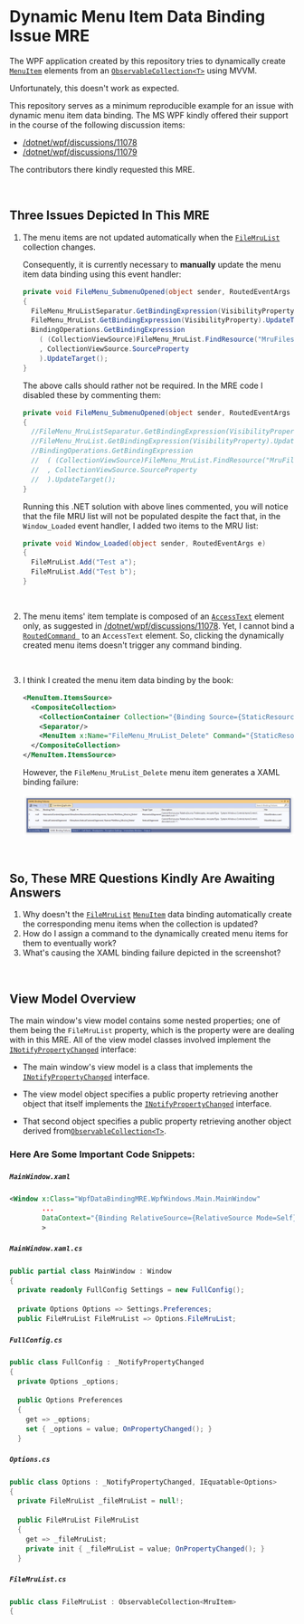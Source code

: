 # Dynamic Menu Item Data Binding Issue MRE

The WPF application created by this repository tries to dynamically create [`MenuItem`](https://learn.microsoft.com/en-us/dotnet/api/system.windows.controls.menuitem) elements from an [`ObservableCollection<T>`](https://learn.microsoft.com/en-us/dotnet/api/system.collections.objectmodel.observablecollection-1) using MVVM.

Unfortunately, this doesn't work as expected.

This repository serves as a minimum reproducible example for an issue with dynamic menu item data binding. The MS WPF kindly offered their support in the course of the following discussion items:

- [/dotnet/wpf/discussions/11078](https://github.com/dotnet/wpf/discussions/11078)
- [/dotnet/wpf/discussions/11079](https://github.com/dotnet/wpf/discussions/11079)

The contributors there kindly requested this MRE.

<br/>

## Three Issues Depicted In This MRE

1. The menu items are not updated automatically when the [`FileMruList`](./WpfDataBindingMRE/Code/FileMru/FileMruList.cs) collection changes.

   Consequently, it is currently necessary to **manually** update the menu item data binding using this event handler:

   ```c#
   private void FileMenu_SubmenuOpened(object sender, RoutedEventArgs e)
   {
     FileMenu_MruListSeparatur.GetBindingExpression(VisibilityProperty).UpdateTarget();
     FileMenu_MruList.GetBindingExpression(VisibilityProperty).UpdateTarget();
     BindingOperations.GetBindingExpression
       ( (CollectionViewSource)FileMenu_MruList.FindResource("MruFiles")
       , CollectionViewSource.SourceProperty
       ).UpdateTarget();
   }
   ```

   The above calls should rather not be required. In the MRE code I disabled these by commenting them:

   ```c#
   private void FileMenu_SubmenuOpened(object sender, RoutedEventArgs e)
   {
     //FileMenu_MruListSeparatur.GetBindingExpression(VisibilityProperty).UpdateTarget();
     //FileMenu_MruList.GetBindingExpression(VisibilityProperty).UpdateTarget();
     //BindingOperations.GetBindingExpression
     //  ( (CollectionViewSource)FileMenu_MruList.FindResource("MruFiles")
     //  , CollectionViewSource.SourceProperty
     //  ).UpdateTarget();
   }
   ```

   Running this .NET solution with above lines commented, you will notice that the file MRU list will not be populated despite the fact that, in the `Window_Loaded` event handler, I added two items to the MRU list:

   ```c#
   private void Window_Loaded(object sender, RoutedEventArgs e)
   {
     FileMruList.Add("Test a");
     FileMruList.Add("Test b");
   }
   ```

   <br/>

1. The menu items' item template is composed of an [`AccessText`](https://learn.microsoft.com/en-us/dotnet/api/system.windows.controls.accesstext) element only, as suggested in [/dotnet/wpf/discussions/11078](https://github.com/dotnet/wpf/discussions/11078). Yet, I cannot bind a [`RoutedCommand `](https://learn.microsoft.com/en-us/dotnet/api/system.windows.input.routedcommand) to an `AccessText` element. So, clicking the dynamically created menu items doesn't trigger any command binding.

   <br/>

1. I think I created the menu item data binding by the book:

   ```xml
   <MenuItem.ItemsSource>
     <CompositeCollection>
       <CollectionContainer Collection="{Binding Source={StaticResource ResourceKey=MruFiles}}"/>
       <Separator/>
       <MenuItem x:Name="FileMenu_MruList_Delete" Command="{StaticResource ResourceKey=ClearCmd}"/>
     </CompositeCollection>
   </MenuItem.ItemsSource>
   ```

   However, the `FileMenu_MruList_Delete` menu item generates a XAML binding failure:

   ![XAML Binding Failures](./.doc/XAML%20Binding%20Failures.png)

<br/>

## So, These MRE Questions Kindly Are Awaiting Answers

1. Why doesn't the [`FileMruList`](./WpfDataBindingMRE/Code/FileMru/FileMruList.cs) [`MenuItem`](https://learn.microsoft.com/en-us/dotnet/api/system.windows.controls.menuitem) data binding automatically create the corresponding menu items when the collection is updated?
1. How do I assign a command to the dynamically created menu items for them to eventually work?
1. What's causing the XAML binding failure depicted in the screenshot?

<br/>

## View Model Overview

The main window's view model contains some nested properties; one of them being the `FileMruList` property, which is the property were are dealing with in this MRE. All of the view model classes involved implement the [`INotifyPropertyChanged`](https://learn.microsoft.com/en-us/dotnet/api/system.componentmodel.inotifypropertychanged) interface:

- The main window's view model is a class that implements the [`INotifyPropertyChanged`](https://learn.microsoft.com/en-us/dotnet/api/system.componentmodel.inotifypropertychanged) interface.

- The view model object specifies a public property retrieving another object that itself implements the [`INotifyPropertyChanged`](https://learn.microsoft.com/en-us/dotnet/api/system.componentmodel.inotifypropertychanged) interface.

- That second object specifies a public property retrieving another object derived from[`ObservableCollection<T>`](https://learn.microsoft.com/en-us/dotnet/api/system.collections.objectmodel.observablecollection-1).

### Here Are Some Important Code Snippets:

##### `MainWindow.xaml`
```xml
<Window x:Class="WpfDataBindingMRE.WpfWindows.Main.MainWindow"
        ...
        DataContext="{Binding RelativeSource={RelativeSource Mode=Self}}"
        >
```

##### `MainWindow.xaml.cs`
```c#
public partial class MainWindow : Window
{
  private readonly FullConfig Settings = new FullConfig();

  private Options Options => Settings.Preferences;
  public FileMruList FileMruList => Options.FileMruList;
```

##### `FullConfig.cs`
```c#
public class FullConfig : _NotifyPropertyChanged
{
  private Options _options;

  public Options Preferences
  {
    get => _options;
    set { _options = value; OnPropertyChanged(); }
  }
```

##### `Options.cs`
```c#
public class Options : _NotifyPropertyChanged, IEquatable<Options>
{
  private FileMruList _fileMruList = null!;

  public FileMruList FileMruList
  {
    get => _fileMruList;
    private init { _fileMruList = value; OnPropertyChanged(); }
  }

```

##### `FileMruList.cs`
```c#
public class FileMruList : ObservableCollection<MruItem>
{
```
